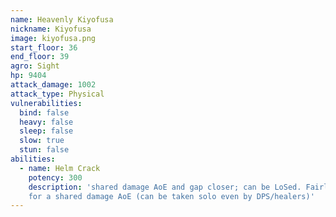 ```yaml
---
name: Heavenly Kiyofusa
nickname: Kiyofusa
image: kiyofusa.png
start_floor: 36
end_floor: 39
agro: Sight
hp: 9404
attack_damage: 1002
attack_type: Physical
vulnerabilities:
  bind: false
  heavy: false
  sleep: false
  slow: true
  stun: false
abilities:
  - name: Helm Crack
    potency: 300
    description: 'shared damage AoE and gap closer; can be LoSed. Fairly weak
    for a shared damage AoE (can be taken solo even by DPS/healers)'
---
```

